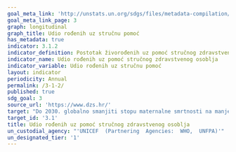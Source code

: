 ```yaml
---
goal_meta_link: 'http://unstats.un.org/sdgs/files/metadata-compilation/Metadata-Goal-3.pdf'
goal_meta_link_page: 3
graph: longitudinal
graph_title: Udio rođenih uz stručnu pomoć
has_metadata: true
indicator: 3.1.2
indicator_definition: Postotak živorođenih uz pomoć stručnog zdravstvenog osoblja u određenom vremenskom razdoblju
indicator_name: Udio rođenih uz pomoć stručnog zdravstvenog osoblja
indicator_variable: Udio rođenih uz stručnu pomoć
layout: indicator
periodicity: Annual
permalink: /3-1-2/
published: true
sdg_goal: 3
source_url: 'https://www.dzs.hr/'
target: "Do 2030. globalno smanjiti stopu maternalne smrtnosti na manje od 70 na 100,000 živorođenih"
target_id: '3.1'
title: Udio rođenih uz pomoć stručnog zdravstvenog osoblja
un_custodial_agency: "'UNICEF  (Partnering  Agencies:  WHO,  UNFPA)'"
un_designated_tier: '1'
---
```


